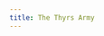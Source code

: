 ```yaml
---
title: The Thyrs Army
---
```


<textarea id="source" style="display: none;">

# [The Thyrs Army](/meadhall)

An interactive myth written by **Byron Pendason**, written in [Ficdown](https://www.ficdown.com/).

*Version 0.2.1*

```
This is an early version of the game. 
Please be patient as I work to finish
the story. Thank you!
```

"A thyrs is a lonely fen dweller!" the town's theign declares, "How can there be an army of them laying siege to our town?!"

The priest looks thoughtful. "The only time thyrsas have united into an army is when a strong leader has united them. It takes the intelligence and intimidation of an ettin to unite them into a single force and keep them under control."

"What are we going to do?" the theign asks desperately.

Until now, you'd been silent. The priest turns to you, and says, "Hidden in the temple is a cloak of stealth. With it, you should be able to sneak past the thyrs army."

"You must alert our allies of our plight!" the town theign declares.

## Meadhall

You can see [the theign](#theign) and [the priest](#priest) here.

You can [go south](/town-square) to exit the town hall.

### Theign

"You must alert our allies of this siege against us!" the theign declares, "Once you get out of town, Tiwestun is to the north. To the south is our other ally Hreðfeld.

"You must hurry, I don't know how much longer we can hold out!"

### Priest

[The priest looks at you concerned. "You must get that cloak so that you can slip past the thyrs army and gather our allies to save us!](?!got-cloak)

["The cloak should be hidden under my bed in the cellar underneath the temple."](?!got-cloak)

["You have the cloak," the priest says, "Hurry, you must gather our allies!"](?got-cloak)

## Town Square

The streets are [full of people](#people), most of them walking around hopelessly. 

To [the north](/meadhall) is the meadhall, to [the east](/homes) are the homes of most the town's people, to [the south](/gate) is the town's gate.

### People

Most of the people are walking around disheveled and hungry. Due to the siege, food has had to be rationed. These people have lost all hope, just waiting for the inevitable attack of the thyrs army.

## Homes

> Not many people are out in the residential part of town. The one's you do see look disheveled and hungry.

To [the west](/town-square) is the town square, and to [the north](/temple) is the temple.

## Temple

[The altar](#altar) lies to the east. There are [stairs going down](/cellar) along the opposite wall. You [can exit](/homes) the temple by going south.

### Altar

The altar is littered with offerings of different kinds, and a large bowl in the middle with an eternal flame. The people will enter occasionally to say a quick prayer and deposit another gift on to the altar. The gifts will lie there undisturbed until the priest disposes of them by casting them into the large bowl with a fire inside during his evening offerings.

[You can](?!made-offering)[make an offering](#made-offering?!made-offering)[if you so choose](?!made-offering).

### Made Offering

Inside the bag you are carrying is your daily rations. *I won't need them if I fail to make it past the thyrsas,* you think.

You say a prayer to the gods to help you sneak past the thyrsas, and then place your food on to the altar.

## [Cellar]("The Priest's Room")

The priest has a simple bedroom. Along one wall is a table with various scrolls and instruments that he uses in his duties as a priest. Along the other wall is [the Priest's bed](#got-cloak?!got-cloak)[the Priest's bed](?got-cloak). You can [go back up the steps](/temple) to exit the room.

### Got Cloak

The bed is a simple one, not much more than a cloak on the ground. Reaching underneath it, you find a cloak. Pulling it out, you try to look at it but can't seem to focus your attention on it for some reason.

## Gate

Guards are on duty here, eyeing the sieging army.

> "I would not go out there," one of the guards say, "Those monsters have been killing people on sight."

To [the south](/the-thyrs-camp) is the thyrs army, with the highway going between your allies cities just beyond. To [the north](/town-square) is the town.

## [Gate](?got-cloak&made-offering)

Guards are on duty here, eyeing the sieging army.

To [the south](/fork-in-the-road) is the thyrs army, with the highway going between your allies cities just beyond. To [the north](/town-square) is the town.

## Fork in the Road

```
This is as far as the adventure goes,
for now. Check back later for updates!
```

## The Thyrs Camp

You do your best to try to sneak past the thyrs army, [and you make it farther than you normally would have but still get caught|but you are caught right away](?got-cloak). The thyrsas drag you to their leader, a large ettin with an ancient looking face.

"You thought you could get past my army, eh?" he asks, "I will make an example of you!"

[Perhaps you should have sought the favour of the gods before trying to sneak past the thyrs army?](?got-cloak)

The thyrsas behead you, stick your head on a pike, and place it where it's in clear view of the town's gate.

A week later, the town is attacked by the thyrsas. They leave little behind but burning ruins.

</textarea>